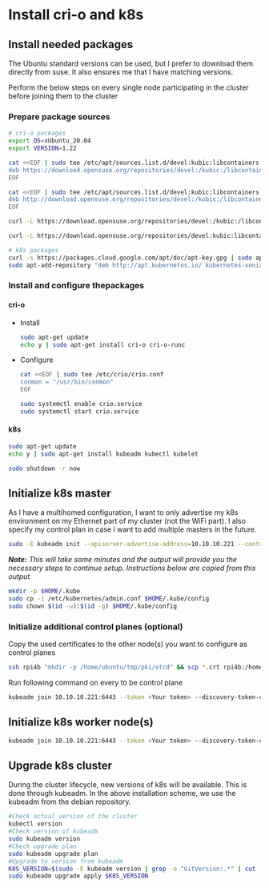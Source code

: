 # Install cri-o and k8s

## Install needed packages
The Ubuntu standard versions can be used, but I prefer to download them directly from suse. It also ensures me that I have matching versions.

Perform the below steps on every single node participating in the cluster before joining them to the cluster

### Prepare package sources

```bash
# cri-o packages
export OS=xUbuntu_20.04
export VERSION=1.22

cat <<EOF | sudo tee /etc/apt/sources.list.d/devel:kubic:libcontainers:stable.list
deb https://download.opensuse.org/repositories/devel:/kubic:/libcontainers:/stable/$OS/ /
EOF

cat <<EOF | sudo tee /etc/apt/sources.list.d/devel:kubic:libcontainers:stable:cri-o:$VERSION.list
deb http://download.opensuse.org/repositories/devel:/kubic:/libcontainers:/stable:/cri-o:/$VERSION/$OS/ /
EOF

curl -L https://download.opensuse.org/repositories/devel:/kubic:/libcontainers:/stable/$OS/Release.key | sudo apt-key --keyring /etc/apt/trusted.gpg.d/libcontainers.gpg add -

curl -L https://download.opensuse.org/repositories/devel:kubic:libcontainers:stable:cri-o:$VERSION/$OS/Release.key | sudo apt-key --keyring /etc/apt/trusted.gpg.d/libcontainers-cri-o.gpg add -

# k8s packages
curl -s https://packages.cloud.google.com/apt/doc/apt-key.gpg | sudo apt-key add -
sudo apt-add-repository "deb http://apt.kubernetes.io/ kubernetes-xenial main"

```

### Install and configure thepackages

#### cri-o

- Install

  ```bash
  sudo apt-get update
  echo y | sudo apt-get install cri-o cri-o-runc
  
  ```

- Configure

  ```bash
  cat <<EOF | sudo tee /etc/crio/crio.conf
  conmon = "/usr/bin/conmon"
  EOF
  
  sudo systemctl enable crio.service
  sudo systemctl start crio.service
  
  ```

#### k8s
```bash
sudo apt-get update
echo y | sudo apt-get install kubeadm kubectl kubelet

sudo shutdown -r now

```

## Initialize k8s master

As I have a multihomed configuration, I want to only advertise my k8s environment on my Ethernet part of my cluster (not the WiFi part). I also specify my control plan in case I want to add multiple masters in the future.

```bash
sudo -E kubeadm init --apiserver-advertise-address=10.10.10.221 --control-plane-endpoint=10.10.10.221
```

***Note:** This will take some minutes and the output will provide you the necessary steps to continue setup.
Instructions below are copied from this output*

```bash
mkdir -p $HOME/.kube
sudo cp -i /etc/kubernetes/admin.conf $HOME/.kube/config
sudo chown $(id -u):$(id -g) $HOME/.kube/config
```

### Initialize additional control planes (optional)

Copy the used certificates to the other node(s) you want to configure as control planes

```bash
ssh rpi4b "mkdir -p /home/ubuntu/tmp/pki/etcd" && scp *.crt rpi4b:/home/ubuntu/tmp/pki/ && scp *.crt rpi4b:/home/ubuntu/tmp/pki/etcd/ && ssh rpi4b "sudo cp -bR /home/ubuntu/tmp/pki /etc/kubernetes/" && ssh rpi4b "sudo rm -rf /home/ubuntu/tmp"
```

Run following command on every to be control plane

```bash
kubeadm join 10.10.10.221:6443 --token <Your token> --discovery-token-ca-cert-hash sha256:ca2f.....3b1a --control-plane
```

## Initialize k8s worker node(s)

```bash
kubeadm join 10.10.10.221:6443 --token <Your token> --discovery-token-ca-cert-hash sha256:ca2f.....3b1a
```

## Upgrade k8s cluster

During the cluster lifecycle, new versions of k8s will be available. This is done through kubeadm. In the above installation scheme, we use the kubeadm from the debian repository.

```bash
#Check actual version of the cluster
kubectl version
#Check version of kubeadm
sudo kubeadm version
#Check upgrade plan
sudo kubeadm upgrade plan
#Upgrade to version from kubeadm
K8S_VERSION=$(sudo -E kubeadm version | grep -o "GitVersion:.*" | cut -f2- -d\" | cut -f1 -d\")
sudo kubeadm upgrade apply $K8S_VERSION
```